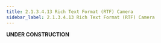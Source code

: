 ```yaml
---
title: 2.1.3.4.13 Rich Text Format (RTF) Camera
sidebar_label: 2.1.3.4.13 Rich Text Format (RTF) Camera
---
```


**UNDER CONSTRUCTION**